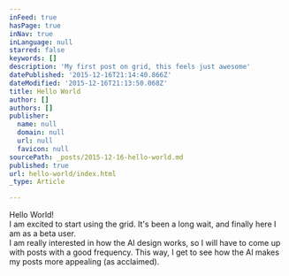```yaml
---
inFeed: true
hasPage: true
inNav: true
inLanguage: null
starred: false
keywords: []
description: 'My first post on grid, this feels just awesome'
datePublished: '2015-12-16T21:14:40.866Z'
dateModified: '2015-12-16T21:13:50.068Z'
title: Hello World
author: []
authors: []
publisher:
  name: null
  domain: null
  url: null
  favicon: null
sourcePath: _posts/2015-12-16-hello-world.md
published: true
url: hello-world/index.html
_type: Article

---
```

Hello World!   
I am excited to start using the grid. It's been a long wait, and finally here I am as a beta user.  
I am really interested in how the AI design works, so I will have to come up with posts with a good frequency. This way, I get to see how the AI makes my posts more appealing (as acclaimed).